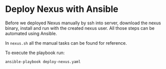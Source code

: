 # Deploy Nexus with Ansible

Before we deployed Nexus manually by ssh into server, download the nexus binary, install and run with the created nexus user.
All those steps can be automated using Ansible.

In `nexus.sh` all the manual tasks can be found for reference.

To execute the playbook run:
```bash
ansible-playbook deploy-nexus.yaml
```

